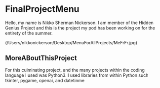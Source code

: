 # FinalProjectMenu
 Hello, my name is Nikko Sherman Nickerson. I am member of the Hidden Genius Project and this is the project my pod has been working on for the entirety of the summer.


 (/Users/nikkonickerson/Desktop/MenuForAllProjects/MeFrFr.jpg)

## MoreABoutThisProject
For this culminating project, and the many projects within the coding language I used was Python3. I used libraries from within Python such tkinter, pygame, openai, and datetinme